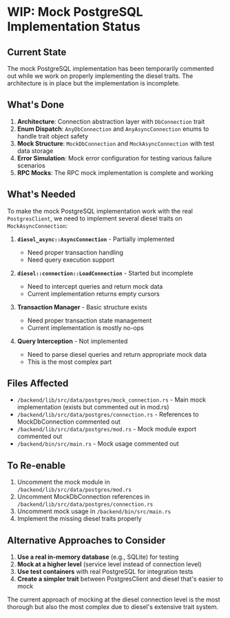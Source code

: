 # WIP: Mock PostgreSQL Implementation Status

## Current State
The mock PostgreSQL implementation has been temporarily commented out while we work on properly implementing the diesel traits. The architecture is in place but the implementation is incomplete.

## What's Done
1. **Architecture**: Connection abstraction layer with `DbConnection` trait
2. **Enum Dispatch**: `AnyDbConnection` and `AnyAsyncConnection` enums to handle trait object safety
3. **Mock Structure**: `MockDbConnection` and `MockAsyncConnection` with test data storage
4. **Error Simulation**: Mock error configuration for testing various failure scenarios
5. **RPC Mocks**: The RPC mock implementation is complete and working

## What's Needed
To make the mock PostgreSQL implementation work with the real `PostgresClient`, we need to implement several diesel traits on `MockAsyncConnection`:

1. **`diesel_async::AsyncConnection`** - Partially implemented
   - Need proper transaction handling
   - Need query execution support

2. **`diesel::connection::LoadConnection`** - Started but incomplete
   - Need to intercept queries and return mock data
   - Current implementation returns empty cursors

3. **Transaction Manager** - Basic structure exists
   - Need proper transaction state management
   - Current implementation is mostly no-ops

4. **Query Interception** - Not implemented
   - Need to parse diesel queries and return appropriate mock data
   - This is the most complex part

## Files Affected
- `/backend/lib/src/data/postgres/mock_connection.rs` - Main mock implementation (exists but commented out in mod.rs)
- `/backend/lib/src/data/postgres/connection.rs` - References to MockDbConnection commented out
- `/backend/lib/src/data/postgres/mod.rs` - Mock module export commented out
- `/backend/bin/src/main.rs` - Mock usage commented out

## To Re-enable
1. Uncomment the mock module in `/backend/lib/src/data/postgres/mod.rs`
2. Uncomment MockDbConnection references in `/backend/lib/src/data/postgres/connection.rs`
3. Uncomment mock usage in `/backend/bin/src/main.rs`
4. Implement the missing diesel traits properly

## Alternative Approaches to Consider
1. **Use a real in-memory database** (e.g., SQLite) for testing
2. **Mock at a higher level** (service level instead of connection level)
3. **Use test containers** with real PostgreSQL for integration tests
4. **Create a simpler trait** between PostgresClient and diesel that's easier to mock

The current approach of mocking at the diesel connection level is the most thorough but also the most complex due to diesel's extensive trait system.